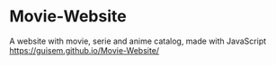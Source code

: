 # Movie-Website
A website with movie, serie and anime catalog, made with JavaScript 
https://guisem.github.io/Movie-Website/

